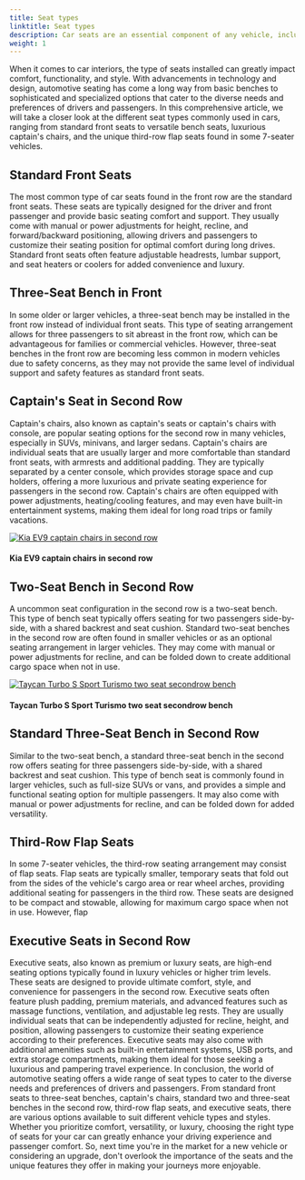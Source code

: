 ```yaml
---
title: Seat types
linktitle: Seat types
description: Car seats are an essential component of any vehicle, including electric vehicles (EVs). As EVs become increasingly popular, manufacturers are incorporating advanced features and technology into their seats to provide passengers with the utmost comfort and convenience.
weight: 1
---
```

<!-- markdownlint-disable MD033 -->
When it comes to car interiors, the type of seats installed can greatly impact comfort, functionality, and style. With advancements in technology and design, automotive seating has come a long way from basic benches to sophisticated and specialized options that cater to the diverse needs and preferences of drivers and passengers. In this comprehensive article, we will take a closer look at the different seat types commonly used in cars, ranging from standard front seats to versatile bench seats, luxurious captain's chairs, and the unique third-row flap seats found in some 7-seater vehicles.

## Standard Front Seats

The most common type of car seats found in the front row are the standard front seats. These seats are typically designed for the driver and front passenger and provide basic seating comfort and support. They usually come with manual or power adjustments for height, recline, and forward/backward positioning, allowing drivers and passengers to customize their seating position for optimal comfort during long drives. Standard front seats often feature adjustable headrests, lumbar support, and seat heaters or coolers for added convenience and luxury.

## Three-Seat Bench in Front

In some older or larger vehicles, a three-seat bench may be installed in the front row instead of individual front seats. This type of seating arrangement allows for three passengers to sit abreast in the front row, which can be advantageous for families or commercial vehicles. However, three-seat benches in the front row are becoming less common in modern vehicles due to safety concerns, as they may not provide the same level of individual support and safety features as standard front seats.

## Captain's Seat in Second Row

Captain's chairs, also known as captain's seats or captain's chairs with console, are popular seating options for the second row in many vehicles, especially in SUVs, minivans, and larger sedans. Captain's chairs are individual seats that are usually larger and more comfortable than standard front seats, with armrests and additional padding. They are typically separated by a center console, which provides storage space and cup holders, offering a more luxurious and private seating experience for passengers in the second row. Captain's chairs are often equipped with power adjustments, heating/cooling features, and may even have built-in entertainment systems, making them ideal for long road trips or family vacations.

<figur>
    <a href="https://media.evkx.net/multimedia/technology/seats/types/kiaev9captainseats_1.jpg">
    <img src="https://media.evkx.net/multimedia/technology/seats/types/kiaev9captainseats_1_st.jpg" alt="Kia EV9 captain chairs in second row" title="Kia EV9 captain chairs in second row">
    </a>
    <figcaption><h4>Kia EV9 captain chairs in second row</h4></figcaption>
</figur>

## Two-Seat Bench in Second Row

A uncommon seat configuration in the second row is a two-seat bench. This type of bench seat typically offers seating for two passengers side-by-side, with a shared backrest and seat cushion. Standard two-seat benches in the second row are often found in smaller vehicles or as an optional seating arrangement in larger vehicles. They may come with manual or power adjustments for recline, and can be folded down to create additional cargo space when not in use.

<figur>
    <a href="https://media.evkx.net/multimedia/technology/seats/types/taycanturbostwoseatbench_1.jpg">
    <img src="https://media.evkx.net/multimedia/technology/seats/types/taycanturbostwoseatbench_1_st.jpg" alt="Taycan Turbo S Sport Turismo two seat secondrow bench" title="Taycan Turbo S Sport Turismo two seat secondrow bench">
    </a>
    <figcaption><h4>Taycan Turbo S Sport Turismo two seat secondrow bench</h4></figcaption>
</figur>


## Standard Three-Seat Bench in Second Row

Similar to the two-seat bench, a standard three-seat bench in the second row offers seating for three passengers side-by-side, with a shared backrest and seat cushion. This type of bench seat is commonly found in larger vehicles, such as full-size SUVs or vans, and provides a simple and functional seating option for multiple passengers. It may also come with manual or power adjustments for recline, and can be folded down for added versatility.

## Third-Row Flap Seats

In some 7-seater vehicles, the third-row seating arrangement may consist of flap seats. Flap seats are typically smaller, temporary seats that fold out from the sides of the vehicle's cargo area or rear wheel arches, providing additional seating for passengers in the third row. These seats are designed to be compact and stowable, allowing for maximum cargo space when not in use. However, flap


## Executive Seats in Second Row

Executive seats, also known as premium or luxury seats, are high-end seating options typically found in luxury vehicles or higher trim levels. These seats are designed to provide ultimate comfort, style, and convenience for passengers in the second row. Executive seats often feature plush padding, premium materials, and advanced features such as massage functions, ventilation, and adjustable leg rests. They are usually individual seats that can be independently adjusted for recline, height, and position, allowing passengers to customize their seating experience according to their preferences. Executive seats may also come with additional amenities such as built-in entertainment systems, USB ports, and extra storage compartments, making them ideal for those seeking a luxurious and pampering travel experience.
In conclusion, the world of automotive seating offers a wide range of seat types to cater to the diverse needs and preferences of drivers and passengers. From standard front seats to three-seat benches, captain's chairs, standard two and three-seat benches in the second row, third-row flap seats, and executive seats, there are various options available to suit different vehicle types and styles. Whether you prioritize comfort, versatility, or luxury, choosing the right type of seats for your car can greatly enhance your driving experience and passenger comfort. So, next time you're in the market for a new vehicle or considering an upgrade, don't overlook the importance of the seats and the unique features they offer in making your journeys more enjoyable.